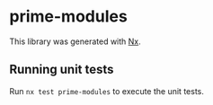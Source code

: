 # prime-modules

This library was generated with [Nx](https://nx.dev).

## Running unit tests

Run `nx test prime-modules` to execute the unit tests.
